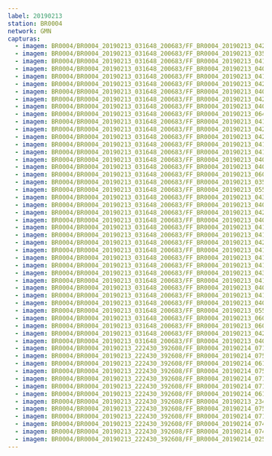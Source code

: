```yaml
---
label: 20190213
station: BR0004
network: GMN
capturas:
  - imagem: BR0004/BR0004_20190213_031648_200683/FF_BR0004_20190213_042019_760_0075520.fits_maxpixel.jpg
  - imagem: BR0004/BR0004_20190213_031648_200683/FF_BR0004_20190213_035117_555_0040704.fits_maxpixel.jpg
  - imagem: BR0004/BR0004_20190213_031648_200683/FF_BR0004_20190213_041824_373_0073216.fits_maxpixel.jpg
  - imagem: BR0004/BR0004_20190213_031648_200683/FF_BR0004_20190213_040614_273_0058624.fits_maxpixel.jpg
  - imagem: BR0004/BR0004_20190213_031648_200683/FF_BR0004_20190213_041954_142_0075008.fits_maxpixel.jpg
  - imagem: BR0004/BR0004_20190213_031648_200683/FF_BR0004_20190213_042631_293_0082944.fits_maxpixel.jpg
  - imagem: BR0004/BR0004_20190213_031648_200683/FF_BR0004_20190213_040431_807_0056576.fits_maxpixel.jpg
  - imagem: BR0004/BR0004_20190213_031648_200683/FF_BR0004_20190213_042006_951_0075264.fits_maxpixel.jpg
  - imagem: BR0004/BR0004_20190213_031648_200683/FF_BR0004_20190213_040510_222_0057344.fits_maxpixel.jpg
  - imagem: BR0004/BR0004_20190213_031648_200683/FF_BR0004_20190213_064207_454_0245504.fits_maxpixel.jpg
  - imagem: BR0004/BR0004_20190213_031648_200683/FF_BR0004_20190213_041941_231_0074752.fits_maxpixel.jpg
  - imagem: BR0004/BR0004_20190213_031648_200683/FF_BR0004_20190213_042319_142_0079104.fits_maxpixel.jpg
  - imagem: BR0004/BR0004_20190213_031648_200683/FF_BR0004_20190213_042123_816_0076800.fits_maxpixel.jpg
  - imagem: BR0004/BR0004_20190213_031648_200683/FF_BR0004_20190213_041043_276_0064000.fits_maxpixel.jpg
  - imagem: BR0004/BR0004_20190213_031648_200683/FF_BR0004_20190213_041745_955_0072448.fits_maxpixel.jpg
  - imagem: BR0004/BR0004_20190213_031648_200683/FF_BR0004_20190213_040627_083_0058880.fits_maxpixel.jpg
  - imagem: BR0004/BR0004_20190213_031648_200683/FF_BR0004_20190213_040523_042_0057600.fits_maxpixel.jpg
  - imagem: BR0004/BR0004_20190213_031648_200683/FF_BR0004_20190213_060418_861_0200192.fits_maxpixel.jpg
  - imagem: BR0004/BR0004_20190213_031648_200683/FF_BR0004_20190213_035234_408_0042240.fits_maxpixel.jpg
  - imagem: BR0004/BR0004_20190213_031648_200683/FF_BR0004_20190213_055845_782_0193536.fits_maxpixel.jpg
  - imagem: BR0004/BR0004_20190213_031648_200683/FF_BR0004_20190213_043347_046_0091648.fits_maxpixel.jpg
  - imagem: BR0004/BR0004_20190213_031648_200683/FF_BR0004_20190213_040132_407_0052992.fits_maxpixel.jpg
  - imagem: BR0004/BR0004_20190213_031648_200683/FF_BR0004_20190213_042306_337_0078848.fits_maxpixel.jpg
  - imagem: BR0004/BR0004_20190213_031648_200683/FF_BR0004_20190213_040639_886_0059136.fits_maxpixel.jpg
  - imagem: BR0004/BR0004_20190213_031648_200683/FF_BR0004_20190213_041108_893_0064512.fits_maxpixel.jpg
  - imagem: BR0004/BR0004_20190213_031648_200683/FF_BR0004_20190213_041915_618_0074240.fits_maxpixel.jpg
  - imagem: BR0004/BR0004_20190213_031648_200683/FF_BR0004_20190213_042045_388_0076032.fits_maxpixel.jpg
  - imagem: BR0004/BR0004_20190213_031648_200683/FF_BR0004_20190213_041849_995_0073728.fits_maxpixel.jpg
  - imagem: BR0004/BR0004_20190213_031648_200683/FF_BR0004_20190213_041758_754_0072704.fits_maxpixel.jpg
  - imagem: BR0004/BR0004_20190213_031648_200683/FF_BR0004_20190213_041733_084_0072192.fits_maxpixel.jpg
  - imagem: BR0004/BR0004_20190213_031648_200683/FF_BR0004_20190213_043412_653_0092160.fits_maxpixel.jpg
  - imagem: BR0004/BR0004_20190213_031648_200683/FF_BR0004_20190213_041056_088_0064256.fits_maxpixel.jpg
  - imagem: BR0004/BR0004_20190213_031648_200683/FF_BR0004_20190213_040601_475_0058368.fits_maxpixel.jpg
  - imagem: BR0004/BR0004_20190213_031648_200683/FF_BR0004_20190213_041811_567_0072960.fits_maxpixel.jpg
  - imagem: BR0004/BR0004_20190213_031648_200683/FF_BR0004_20190213_040418_984_0056320.fits_maxpixel.jpg
  - imagem: BR0004/BR0004_20190213_031648_200683/FF_BR0004_20190213_055832_974_0193280.fits_maxpixel.jpg
  - imagem: BR0004/BR0004_20190213_031648_200683/FF_BR0004_20190213_060002_654_0195072.fits_maxpixel.jpg
  - imagem: BR0004/BR0004_20190213_031648_200683/FF_BR0004_20190213_060028_286_0195584.fits_maxpixel.jpg
  - imagem: BR0004/BR0004_20190213_031648_200683/FF_BR0004_20190213_042656_912_0083456.fits_maxpixel.jpg
  - imagem: BR0004/BR0004_20190213_031648_200683/FF_BR0004_20190213_040535_840_0057856.fits_maxpixel.jpg
  - imagem: BR0004/BR0004_20190213_222430_392608/FF_BR0004_20190214_071717_452_0635648.fits_maxpixel.jpg
  - imagem: BR0004/BR0004_20190213_222430_392608/FF_BR0004_20190214_075518_406_0681216.fits_maxpixel.jpg
  - imagem: BR0004/BR0004_20190213_222430_392608/FF_BR0004_20190214_061020_013_0556800.fits_maxpixel.jpg
  - imagem: BR0004/BR0004_20190213_222430_392608/FF_BR0004_20190214_075505_574_0680960.fits_maxpixel.jpg
  - imagem: BR0004/BR0004_20190213_222430_392608/FF_BR0004_20190214_071755_883_0636416.fits_maxpixel.jpg
  - imagem: BR0004/BR0004_20190213_222430_392608/FF_BR0004_20190214_071808_704_0636672.fits_maxpixel.jpg
  - imagem: BR0004/BR0004_20190213_222430_392608/FF_BR0004_20190214_061000_232_0556544.fits_maxpixel.jpg
  - imagem: BR0004/BR0004_20190213_222430_392608/FF_BR0004_20190213_234332_245_0093184.fits_maxpixel.jpg
  - imagem: BR0004/BR0004_20190213_222430_392608/FF_BR0004_20190214_075452_756_0680704.fits_maxpixel.jpg
  - imagem: BR0004/BR0004_20190213_222430_392608/FF_BR0004_20190214_071821_501_0636928.fits_maxpixel.jpg
  - imagem: BR0004/BR0004_20190213_222430_392608/FF_BR0004_20190214_074333_400_0667136.fits_maxpixel.jpg
  - imagem: BR0004/BR0004_20190213_222430_392608/FF_BR0004_20190214_074216_536_0665600.fits_maxpixel.jpg
  - imagem: BR0004/BR0004_20190213_222430_392608/FF_BR0004_20190214_025034_943_0317440.fits_maxpixel.jpg
---
```

